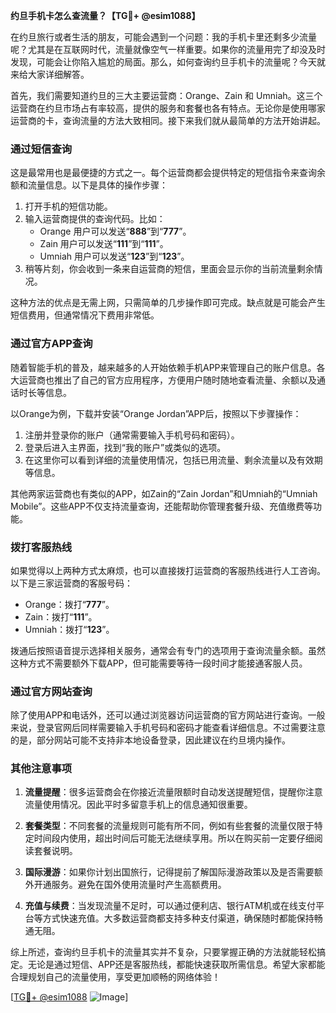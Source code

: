 **约旦手机卡怎么查流量？【TG💪+ @esim1088】**

在约旦旅行或者生活的朋友，可能会遇到一个问题：我的手机卡里还剩多少流量呢？尤其是在互联网时代，流量就像空气一样重要。如果你的流量用完了却没及时发现，可能会让你陷入尴尬的局面。那么，如何查询约旦手机卡的流量呢？今天就来给大家详细解答。

首先，我们需要知道约旦的三大主要运营商：Orange、Zain 和 Umniah。这三个运营商在约旦市场占有率较高，提供的服务和套餐也各有特点。无论你是使用哪家运营商的卡，查询流量的方法大致相同。接下来我们就从最简单的方法开始讲起。

### **通过短信查询**

这是最常用也是最便捷的方式之一。每个运营商都会提供特定的短信指令来查询余额和流量信息。以下是具体的操作步骤：

1. 打开手机的短信功能。
2. 输入运营商提供的查询代码。比如：
   - Orange 用户可以发送“**888**”到“**777**”。
   - Zain 用户可以发送“**111**”到“**111**”。
   - Umniah 用户可以发送“**123**”到“**123**”。
3. 稍等片刻，你会收到一条来自运营商的短信，里面会显示你的当前流量剩余情况。

这种方法的优点是无需上网，只需简单的几步操作即可完成。缺点就是可能会产生短信费用，但通常情况下费用非常低。

### **通过官方APP查询**

随着智能手机的普及，越来越多的人开始依赖手机APP来管理自己的账户信息。各大运营商也推出了自己的官方应用程序，方便用户随时随地查看流量、余额以及通话时长等信息。

以Orange为例，下载并安装“Orange Jordan”APP后，按照以下步骤操作：
1. 注册并登录你的账户（通常需要输入手机号码和密码）。
2. 登录后进入主界面，找到“我的账户”或类似的选项。
3. 在这里你可以看到详细的流量使用情况，包括已用流量、剩余流量以及有效期等信息。

其他两家运营商也有类似的APP，如Zain的“Zain Jordan”和Umniah的“Umniah Mobile”。这些APP不仅支持流量查询，还能帮助你管理套餐升级、充值缴费等功能。

### **拨打客服热线**

如果觉得以上两种方式太麻烦，也可以直接拨打运营商的客服热线进行人工咨询。以下是三家运营商的客服号码：
- Orange：拨打“**777**”。
- Zain：拨打“**111**”。
- Umniah：拨打“**123**”。

拨通后按照语音提示选择相关服务，通常会有专门的选项用于查询流量余额。虽然这种方式不需要额外下载APP，但可能需要等待一段时间才能接通客服人员。

### **通过官方网站查询**

除了使用APP和电话外，还可以通过浏览器访问运营商的官方网站进行查询。一般来说，登录官网后同样需要输入手机号码和密码才能查看详细信息。不过需要注意的是，部分网站可能不支持非本地设备登录，因此建议在约旦境内操作。

### **其他注意事项**

1. **流量提醒**：很多运营商会在你接近流量限额时自动发送提醒短信，提醒你注意流量使用情况。因此平时多留意手机上的信息通知很重要。
   
2. **套餐类型**：不同套餐的流量规则可能有所不同，例如有些套餐的流量仅限于特定时间段内使用，超出时间后可能无法继续享用。所以在购买前一定要仔细阅读套餐说明。

3. **国际漫游**：如果你计划出国旅行，记得提前了解国际漫游政策以及是否需要额外开通服务。避免在国外使用流量时产生高额费用。

4. **充值与续费**：当发现流量不足时，可以通过便利店、银行ATM机或在线支付平台等方式快速充值。大多数运营商都支持多种支付渠道，确保随时都能保持畅通无阻。

综上所述，查询约旦手机卡的流量其实并不复杂，只要掌握正确的方法就能轻松搞定。无论是通过短信、APP还是客服热线，都能快速获取所需信息。希望大家都能合理规划自己的流量使用，享受更加顺畅的网络体验！

[[TG💪+ @esim1088](https://t.me/s/esim1088) ![Image](https://i.postimg.cc/4NQfJmqS/Snipaste-2025-05-13-00-14-12.png)]